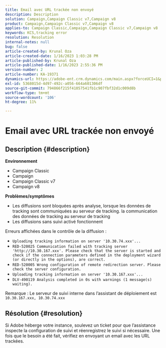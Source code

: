 ```yaml
---
title: Email avec URL trackée non envoyé
description: Description
solution: Campaign,Campaign Classic v7,Campaign v8
product: Campaign,Campaign Classic v7,Campaign v8
applies-to: Campaign Classic,Campaign,Campaign Classic v7,Campaign v8
keywords: KCS,tracking error
resolution: Resolution
internal-notes: null
bug: false
article-created-by: Krunal Oza
article-created-date: 1/16/2023 1:03:28 PM
article-published-by: Krunal Oza
article-published-date: 1/16/2023 2:55:36 PM
version-number: 2
article-number: KA-19371
dynamics-url: https://adobe-ent.crm.dynamics.com/main.aspx?forceUCI=1&pagetype=entityrecord&etn=knowledgearticle&id=9f67df27-9e95-ed11-aad1-6045bd006793
exl-id: 5368015d-4d97-492c-a056-664a601306df
source-git-commit: 794866f215f41057541fb1c907fbf32d1c009d8b
workflow-type: tm+mt
source-wordcount: '106'
ht-degree: 11%

---
```


# Email avec URL trackée non envoyé

## Description {#description}

<b>Environnement</b>
- Campaign Classic
- Campaign
- Campaign Classic v7
- Campaign v8



<b>Problèmes/symptômes</b>
- Les diffusions sont bloquées après analyse, lorsque les données de tracking sont communiquées au serveur de tracking. la communication des données de tracking au serveur de tracking
- Les diffusions sans suivi activé fonctionnent


Erreurs affichées dans le contrôle de la diffusion :

- `Uploading tracking information on server '10.30.74.xxx'...`
- `RED-520025 Communication failed with tracking server 'http://10.30.167.xxx'. Please check that the server is started and check if the connection parameters defined in the deployment wizard (or directly in the options), are correct.`
- `RED-520005 Wrong configuration of remote redirection server. Please check the server configuration.`
- `Uploading tracking information on server '10.30.167.xxx'...`
- `DLV-490119 Analysis completed in 0s with warnings (1 message(s) waiting).`




Remarque : Le serveur de suivi interne dans l’assistant de déploiement est `10.30.167.xxx, 10.30.74.xxx`


## Résolution {#resolution}


Si Adobe héberge votre instance, soulevez un ticket pour que l’assistance inspecte la configuration de suivi et réenregistrez le suivi si nécessaire. Une fois que le besoin a été fait, vérifiez en envoyant un email avec les URL trackées.
